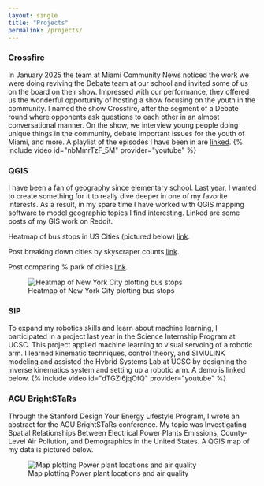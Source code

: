 ```yaml
---
layout: single
title: "Projects"
permalink: /projects/
---
```


### Crossfire
In January 2025 the team at Miami Community News noticed the work we were doing reviving the Debate team at our school and invited some of us on the board on their show. Impressed with our performance, they offered us the wonderful opportunity of hosting a show focusing on the youth in the community. I named the show Crossfire, after the segment of a Debate round where opponents ask questions to each other in an almost conversational manner. On the show, we interview young people doing unique things in the community, debate important issues for the youth of Miami, and more. A playlist of the episodes I have been in are 
  <a href="https://www.youtube.com/playlist?list=PLkhfS7-K2EcgSmPiqtIz96NoXRauTsr0p&" target="_blank" rel="noopener">linked</a>.
{% include video id="nbMmrTzF_5M" provider="youtube" %}

### QGIS
I have been a fan of geography since elementary school. Last year, I wanted to create something for it to really dive deeper in one of my favorite interests. As a result, in my spare time I have worked with QGIS mapping software to model geographic topics I find interesting. Linked are some posts of my GIS work on Reddit.
<p>
  Heatmap of bus stops in US Cities (pictured below)
  <a href="https://www.reddit.com/r/Maps/comments/1dv7kku/the_best_and_worst_american_city_bus_networks/" target="_blank" rel="noopener">link</a>.
</p>
<p>
  Post breaking down cities by skyscraper counts
  <a href="https://www.reddit.com/r/Maps/comments/1e5bv56/us_cities_by_skyscraper_densities_check_comment/" target="_blank" rel="noopener">link</a>.
</p>
<p>
  Post comparing % park of cities
  <a href="https://www.reddit.com/r/Maps/comments/1drwdod/comparing_the_top_500_usa_city_limits_to_parks/" target="_blank" rel="noopener">link</a>.
</p>
<figure>
  <img src="https://vsharan07.github.io/assets/Screenshot%202025-08-05%20at%202.13.31%20AM.png" alt="Heatmap of New York City plotting bus stops">
  <figcaption>Heatmap of New York City plotting bus stops</figcaption>
</figure>

### SIP
To expand my robotics skills and learn about machine learning, I participated in a project last year in the Science Internship Program at UCSC. This project applied machine learning to visual servoing of a robotic arm. I learned kinematic techniques, control theory, and SIMULINK modeling and assisted the Hybrid Systems Lab at UCSC by designing the inverse kinematics system and setting up a robotic arm. A demo is linked below.
{% include video id="dTGZi6jqOfQ" provider="youtube" %}

### AGU BrightSTaRs
Through the Stanford Design Your Energy Lifestyle Program, I wrote an abstract for the AGU BrightSTaRs conference. My topic was Investigating Spatial Relationships Between Electrical Power Plants Emissions, County-Level Air Pollution, and Demographics in the United States. A QGIS map of my data is pictured below. 
<figure>
  <img src="https://vsharan07.github.io/assets/Screenshot%202025-08-05%20at%202.12.45%20AM.png" alt="Map plotting Power plant locations and air quality">
  <figcaption>Map plotting Power plant locations and air quality</figcaption>
</figure>